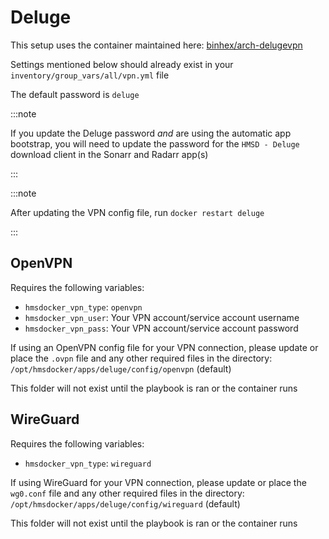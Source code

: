 # Deluge

This setup uses the container maintained here: [binhex/arch-delugevpn](https://github.com/binhex/arch-delugevpn)

Settings mentioned below should already exist in your `inventory/group_vars/all/vpn.yml` file

The default password is `deluge`

:::note

If you update the Deluge password _and_ are using the automatic app bootstrap, you will need to update the password for the `HMSD - Deluge` download client in the Sonarr and Radarr app(s)

:::

:::note

After updating the VPN config file, run `docker restart deluge`

:::

## OpenVPN

Requires the following variables:

* `hmsdocker_vpn_type`: `openvpn`
* `hmsdocker_vpn_user`: Your VPN account/service account username
* `hmsdocker_vpn_pass`: Your VPN account/service account password

If using an OpenVPN config file for your VPN connection, please update or place the `.ovpn` file and any other required files in the directory: `/opt/hmsdocker/apps/deluge/config/openvpn` (default)

This folder will not exist until the playbook is ran or the container runs

## WireGuard

Requires the following variables:

* `hmsdocker_vpn_type`: `wireguard`

If using WireGuard for your VPN connection, please update or place the `wg0.conf` file and any other required files in the directory: `/opt/hmsdocker/apps/deluge/config/wireguard` (default)

This folder will not exist until the playbook is ran or the container runs
